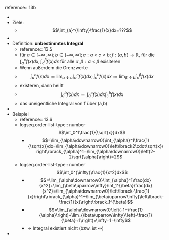 reference:: 13b

-
- Ziele:
	- $$\int_{a}^{\infty}\frac{1}{x}dx=???$$
-
- Definition: **unbestimmtes Integral**
	- reference:: 13.5
	- für $a\in\left\lbrack-\infty,\infty\right);b\in\left(-\infty,\infty\right\rbrack;c:a<c<b;f:\left(a,b\right)\rightarrow\mathbb{R}$, für die $\int_{\alpha}^{c}f\left(x\right)dx,\int_{c}^{\beta}f\left(x\right)dx$ für alle $\alpha,\beta:\alpha<\beta$ exisiteren
	- Wenn außerdem die Grenzwerte
	- $$\int_{a}^{c}f\left(x\right)dx\coloneqq\lim_{\alpha\downarrow a}\int_{\alpha}^{c}f\left(x\right)dx;\int_{c}^{b}f\left(x\right)dx\coloneqq\lim_{\beta\uparrow b}\int_{c}^{\beta}f\left(x\right)dx$$
	- existeren, dann heißt
	- $$\int_{a}^{b}f\left(x\right)dx\coloneqq\int_{a}^{c}f\left(x\right)dx\int_{c}^{b}f\left(x\right)dx$$
	- das uneigentliche Integral von f über (a,b)
-
- Beispiel
	- reference:: 13.6
	- logseq.order-list-type:: number
	  $$\int_0^1\frac{1}{\sqrt{x}}dx$$
		- $$=\lim_{\alpha\downarrow0}\int_{\alpha}^1\frac{1}{\sqrt{x}}dx=\lim_{\alpha\downarrow0}\left\lbrack2\cdot\sqrt{x}\right\rbrack_{\alpha}^1=\lim_{\alpha\downarrow0}\left(2-2\sqrt{\alpha}\right)=2$$
	- logseq.order-list-type:: number
	  $$\int_0^{\infty}\frac{1}{x^2}dx$$
		- $$=\lim_{\alpha\downarrow0}\int_{\alpha}^1\frac{dx}{x^2}+\lim_{\beta\uparrow\infty}\int_1^{\beta}\frac{dx}{x^2}=\lim_{\alpha\downarrow0}\left\lbrack-\frac{1}{x}\right\rbrack_{\alpha}^1+\lim_{\beta\uparrow\infty}\left\lbrack-\frac{1}{x}\right\rbrack_1^{\beta}$$
		- $$=\lim_{\alpha\downarrow0}\left(-1+\frac{1}{\alpha}\right)+\lim_{\beta\uparrow\infty}\left(-\frac{1}{\beta}+1\right)=\infty+1=\infty$$
		- => Integral existiert nicht (bzw. ist $\infty$)
-